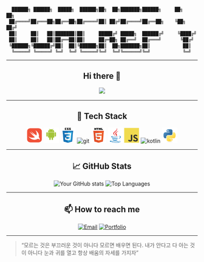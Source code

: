 
<!--
**cracker-y/cracker-y** is a ✨ _special_ ✨ repository because its `README.md` (this file) appears on your GitHub profile.

Here are some ideas to get you started:

- 🔭 I’m currently working on ...
- 🌱 I’m currently learning ...
- 👯 I’m looking to collaborate on ...
- 🤔 I’m looking for help with ...
- 💬 Ask me about ...
- 📫 How to reach me: ...
- 😄 Pronouns: ...
- ⚡ Fun fact: ...
-->

```
  ██████╗ ██████╗  █████╗  ██████╗██╗  ██╗███████╗██████╗     ██╗   ██╗
 ██╔════╝██╔═══██╗██╔══██╗██╔════╝██║ ██╔╝██╔════╝██╔══██╗    ╚██╗ ██╔╝
 ██║     ██║   ██║███████║██║     █████╔╝ █████╗  ██████╔╝     ╚████╔╝ 
 ██║     ██║   ██║██╔══██║██║     ██╔═██╗ ██╔══╝  ██╔═══╝       ╚██╔╝  
 ╚██████╗╚██████╔╝██║  ██║╚██████╗██║  ██╗███████╗██║            ██║   
  ╚═════╝ ╚═════╝ ╚═╝  ╚═╝ ╚═════╝╚═╝  ╚═╝╚══════╝╚═╝            ╚═╝   
```

<div align= "center">
   
---

## Hi there 👋

   <img src="https://capsule-render.vercel.app/api?type=transparent&color=gradient&height=120&text=cracker-y%20Code%20Farm&animation=fadeIn&fontColor=9edb1a&fontSize=60" />


---

## 🚀 Tech Stack
<p>
   <img src="https://raw.githubusercontent.com/devicons/devicon/master/icons/swift/swift-original.svg" alt="swift" width="40" height="40"/>
   <img src="https://raw.githubusercontent.com/devicons/devicon/master/icons/android/android-original-wordmark.svg" alt="android" width="40" height="40"/>
   <img src="https://raw.githubusercontent.com/devicons/devicon/master/icons/css3/css3-original-wordmark.svg" alt="css3" width="40" height="40"/>
   <img src="https://www.vectorlogo.zone/logos/git-scm/git-scm-icon.svg" alt="git" width="40" height="40"/>
   <img src="https://raw.githubusercontent.com/devicons/devicon/master/icons/html5/html5-original-wordmark.svg" alt="html5" width="40" height="40"/>
   <img src="https://raw.githubusercontent.com/devicons/devicon/master/icons/java/java-original.svg" alt="java" width="40" height="40"/>
   <img src="https://raw.githubusercontent.com/devicons/devicon/master/icons/javascript/javascript-original.svg" alt="javascript" width="40" height="40"/>
   <img src="https://www.vectorlogo.zone/logos/kotlinlang/kotlinlang-icon.svg" alt="kotlin" width="40" height="40"/>
   <img src="https://raw.githubusercontent.com/devicons/devicon/master/icons/python/python-original.svg" alt="python" width="40" height="40"/>
</p>

---

## 📈 GitHub Stats
![Your GitHub stats](https://github-readme-stats.vercel.app/api?username=cracker-y&show_icons=true&theme=radical)
![Top Languages](https://github-readme-stats.vercel.app/api/top-langs/?username=cracker-y&layout=compact&theme=radical)

<!--
---

## 🌟 Featured Projects
- **[Project Name](#)**: Short description about the project.  
- **[Another Project](#)**: Brief description and a link.
-->

---

## 📫 How to reach me
[![Email](https://img.shields.io/badge/email-D14836?style=for-the-badge&logo=gmail&logoColor=white)](mailto:cracker0dl@gmail.com)
[![Portfolio](https://img.shields.io/badge/portfolio-%2312100E.svg?style=for-the-badge&logo=github&logoColor=white)](https://github.com/cracker-y)

</div>

---

> “모르는 것은 부끄러운 것이 아니다 모르면 배우면 된다. 내가 안다고 다 아는 것이 아니다 눈과 귀를 열고 항상 배움의 자세를 가지자”

